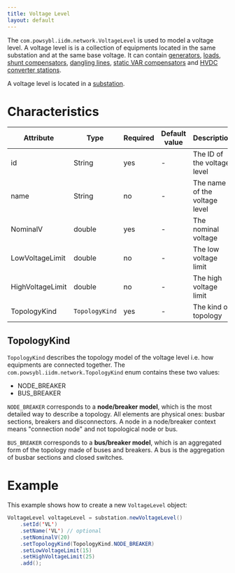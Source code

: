 ```yaml
---
title: Voltage Level
layout: default
---
```


The `com.powsybl.iidm.network.VoltageLevel` is used to model a voltage level. A voltage level is is a collection of
equipments located in the same substation and at the same base voltage. It can contain [generators](generator.md),
[loads](load.md), [shunt compensators](shuntCompensator.md), [dangling lines](danglingLine.md),
[static VAR compensators](staticVarCompensator.md) and [HVDC converter stations](hvdcConverterStation.md).

A voltage level is located in a [substation](substation.md).

# Characteristics

| Attribute | Type | Required | Default value | Description |
| --------- | ---- | -------- | ------------- | ----------- |
| id | String | yes | - | The ID of the voltage level |
| name | String | no | - | The name of the voltage level |
| NominalV | double | yes | - | The nominal voltage |
| LowVoltageLimit | double | no | - | The low voltage limit |
| HighVoltageLimit | double | no | - | The high voltage limit |
| TopologyKind | `TopologyKind` | yes | - | The kind of topology |

## TopologyKind
`TopologyKind` describes the topology model of the voltage level i.e. how equipments are connected together. The
`com.powsybl.iidm.network.TopologyKind` enum contains these two values:
- NODE_BREAKER
- BUS_BREAKER

`NODE_BREAKER` corresponds to a **node/breaker model**, which is the most detailed way to describe a topology. All
elements are physical ones: busbar sections, breakers and disconnectors. A node in a node/breaker context means
"connection node" and not topological node or bus.

`BUS_BREAKER` corresponds to a **bus/breaker model**, which is an aggregated form of the topology made of buses and
breakers. A bus is the aggregation of busbar sections and closed switches.

# Example
This example shows how to create a new `VoltageLevel` object:
```java
VoltageLevel voltageLevel = substation.newVoltageLevel()
    .setId('VL')
    .setName('VL') // optional
    .setNominalV(20)
    .setTopologyKind(TopologyKind.NODE_BREAKER)
    .setLowVoltageLimit(15)
    .setHighVoltageLimit(25)
    .add();
```
